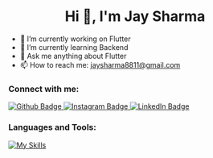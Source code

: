  <h1 align="center">Hi 👋, I'm Jay Sharma </h1>

- 🔭 I’m currently working on Flutter
- 🌱 I’m currently learning Backend
- 💬 Ask me anything about Flutter 
- 📫 How to reach me: jaysharma8811@gmail.com


  
### Connect with me:
<div id="badges">
  <a href="https://github.com/Jaysharma8811">
    <img src="https://img.shields.io/badge/Github-white?style=for-the-badge&logo=Github&logoColor=black" alt="Github Badge"/>
  </a>
  
   <a href="https://www.instagram.com/jaysharma8811">
    <img src="https://img.shields.io/badge/Instagram-purple?style=for-the-badge&logo=instagram&logoColor=white" alt="Instagram Badge"/>
  </a>
  <a href="https://linkedin.com/in/your-profile">
    <img src="https://img.shields.io/badge/LinkedIn-blue?style=for-the-badge&logo=linkedin&logoColor=white" alt="LinkedIn Badge"/>
</a> 
</div>

### Languages and Tools:
[![My Skills](https://skillicons.dev/icons?i=flutter,dart,firebase,github,git,postman,figma,xd&perline=5)](https://skillicons.dev)



